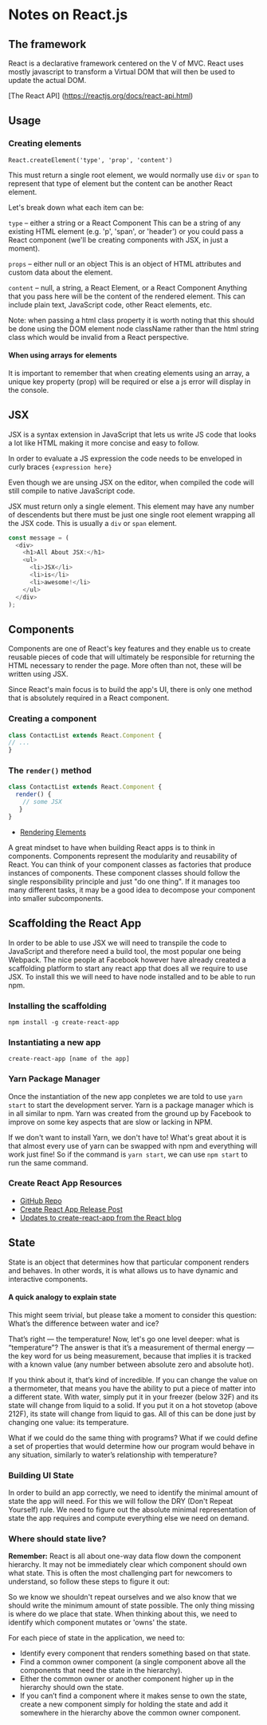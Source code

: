 # Notes on React.js

## The framework

React is a declarative framework centered on the V of MVC. React uses mostly javascript to transform a Virtual DOM that will then be used to update the actual DOM.

[The React API] (https://reactjs.org/docs/react-api.html)

## Usage

### Creating elements

`React.createElement('type', 'prop', 'content')`

This must return a single root element, we would normally use `div` or `span` to represent that type of element but the content can be another React element.

Let's break down what each item can be:

`type` – either a string or a React Component
This can be a string of any existing HTML element (e.g. 'p', 'span', or 'header') or you could pass a React component (we'll be creating components with JSX, in just a moment).

`props` – either null or an object
This is an object of HTML attributes and custom data about the element.

`content` – null, a string, a React Element, or a React Component
Anything that you pass here will be the content of the rendered element. This can include plain text, JavaScript code, other React elements, etc.

Note: when passing a html class property it is worth noting that this should be done using the DOM element node className rather than the html string class which would be invalid from a React perspective.




#### When using arrays for elements
It is important to remember that when creating elements using an array, a unique key property (prop) will be required or else a js error will display in the console.



## JSX

JSX is a syntax extension in JavaScript that lets us write JS code that looks a lot like HTML making it more concise and easy to follow.

In order to evaluate a JS expression the code needs to be enveloped in curly braces `{expression here}`

Even though we are unsing JSX on the editor, when compiled the code will still compile to native JavaScript code.

JSX must return only a single element. This element may have any number of descendents but there must be just one single root element wrapping all the JSX code. This is usually a `div` or `span` element.

```javascript
const message = (
  <div>
    <h1>All About JSX:</h1>
    <ul>
      <li>JSX</li>
      <li>is</li>
      <li>awesome!</li>
    </ul>
  </div>
);
```

## Components

Components are one of React's key features and they enable us to create reusable pieces of code that will ultimately be responsible for returning the HTML necessary to render the page. More often than not, these will be written using JSX.

Since React's main focus is to build the app's UI, there is only one method that is absolutely required in a React component.

### Creating a component

```javascript
class ContactList extends React.Component {
// ...
}
```

### The `render()` method

```javascript
class ContactList extends React.Component {
  render() {
    // some JSX 
   }
}
```
- [Rendering Elements](https://reactjs.org/docs/rendering-elements.html)

A great mindset to have when building React apps is to think in components. Components represent the modularity and reusability of React. You can think of your component classes as factories that produce instances of components. These component classes should follow the single responsibility principle and just "do one thing". If it manages too many different tasks, it may be a good idea to decompose your component into smaller subcomponents.

## Scaffolding the React App

In order to be able to use JSX we will need to transpile the code to JavaScript and therefore need a build tool, the most popular one being Webpack. The nice people at Facebook however have already created a scaffolding platform to start any react app that does all we require to use JSX. To install this we will need to have node installed and to be able to run npm.

### Installing the scaffolding 

`npm install -g create-react-app`

### Instantiating a new app

`create-react-app [name of the app]`

### Yarn Package Manager

Once the instantiation of the new app conpletes we are told to use `yarn start` to start the development server. Yarn is a package manager which is in all similar to npm. Yarn was created from the ground up by Facebook to improve on some key aspects that are slow or lacking in NPM.

If we don't want to install Yarn, we don't have to! What's great about it is that almost every use of yarn can be swapped with npm and everything will work just fine! So if the command is `yarn start`, we can use `npm start` to run the same command.

### Create React App Resources

- [GitHub Repo](https://github.com/facebookincubator/create-react-app)
- [Create React App Release Post](https://reactjs.org/blog/2016/07/22/create-apps-with-no-configuration.html)
- [Updates to create-react-app from the React blog](https://reactjs.org/blog/2017/05/18/whats-new-in-create-react-app.html)

## State

State is an object that determines how that particular component renders and behaves. In other words, it is what allows us to have dynamic and interactive components.

#### A quick analogy to explain state

This might seem trivial, but please take a moment to consider this question: What’s the difference between water and ice?

That’s right — the temperature! Now, let's go one level deeper: what is “temperature”? The answer is that it’s a measurement of thermal energy — the key word for us being measurement, because that implies it is tracked with a known value (any number between absolute zero and absolute hot).

If you think about it, that’s kind of incredible. If you can change the value on a thermometer, that means you have the ability to put a piece of matter into a different state. With water, simply put it in your freezer (below 32F) and its state will change from liquid to a solid. If you put it on a hot stovetop (above 212F), its state will change from liquid to gas. All of this can be done just by changing one value: its temperature.

What if we could do the same thing with programs? What if we could define a set of properties that would determine how our program would behave in any situation, similarly to water’s relationship with temperature?

### Building UI State

In order to build an app correctly, we need to identify the minimal amount of state the app will need. For this we will follow the DRY (Don't Repeat Yourself) rule. We need to figure out the absolute minimal representation of state the app requires and compute everything else we need on demand.

### Where should state live?

**Remember:** React is all about one-way data flow down the component hierarchy. It may not be immediately clear which component should own what state. This is often the most challenging part for newcomers to understand, so follow these steps to figure it out:

So we know we shouldn't repeat ourselves and we also know that we should write the minimum amount of state possible. The only thing missing is where do we place that state. When thinking about this, we need to identify which component mutates or 'owns' the state.

For each piece of state in the application, we need to: 

- Identify every component that renders something based on that state.
- Find a common owner component (a single component above all the components that need the state in the hierarchy).
- Either the common owner or another component higher up in the hierarchy should own the state.
- If you can’t find a component where it makes sense to own the state, create a new component simply for holding the state and add it somewhere in the hierarchy above the common owner component.
